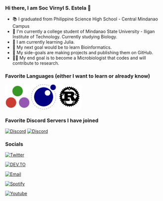 
### Hi there, I am Soc Virnyl S. Estela 👋

- :books: I graduated from Philippine Science High School - Central Mindanao Campus
- :dna: I'm currently a college student of Mindanao State University - Iligan Institute of Technology. Currently studying Biology.
- :microscope: I am currently learning Julia.
- :herb: My next goal would be to learn Bioinformatics.
- :thinking: My side-goals are making projects and publishing them on GitHub.
- :scientist: My end goal is to become a Microbiologist that codes and will contribute to research.

### Favorite Languages (either I want to learn or already know)
<a href="https://julialang.org"><img height="80px" src="https://raw.githubusercontent.com/devicons/devicon/master/icons/julia/julia-original.svg"></a>
<a href="http://www.lua.org/"><img height="80px" src="https://raw.githubusercontent.com/devicons/devicon/master/icons/lua/lua-original.svg"></a>
<a href="http://rust-lang.org"><img height="80px" src="https://raw.githubusercontent.com/devicons/devicon/master/icons/rust/rust-plain.svg"></a>

### Favorite Discord Servers I have joined

[![Discord](https://img.shields.io/badge/Python-Discord-informational?style=for-the-badge&logo=discord)](https://discord.com/invite/python)
[![Discord](https://img.shields.io/badge/Julia-Discord-informational?style=for-the-badge&logo=discord)](https://discord.gg/fvk9Ur7cy9)

### Socials

[![Twitter](https://img.shields.io/badge/Twitter-Follow-blue?style=for-the-badge&logo=twitter)](https://twitter.com/uncomfyhalo)  

[![DEV.TO](https://img.shields.io/badge/DEV.TO-uncomfyhalomacro-grey?logoColor=fbf1c7&color=fbf1c7&logo=dev.to&style=for-the-badge)](https://dev.to/uncomfyhalomacro)

[![Email](https://img.shields.io/badge/Email-Contact-red?style=for-the-badge&logo=gmail)](mailto:socvirnyl.estela@gmail.com)

[![Spotify](https://img.shields.io/badge/Spotify-Playlist-green?color=BADA55&style=for-the-badge&logo=spotify)](https://open.spotify.com/playlist/5VpI3R3u7de65ig5K4hWcH?si=535e48aacc48477d)

[![Youtube](https://img.shields.io/badge/Youtube-uncomfyhalomacro-red?logo=youtube&style=for-the-badge&logoColor=red)](https://www.youtube.com/channel/UCjbnat03FPp0oj0emT80JSA)

